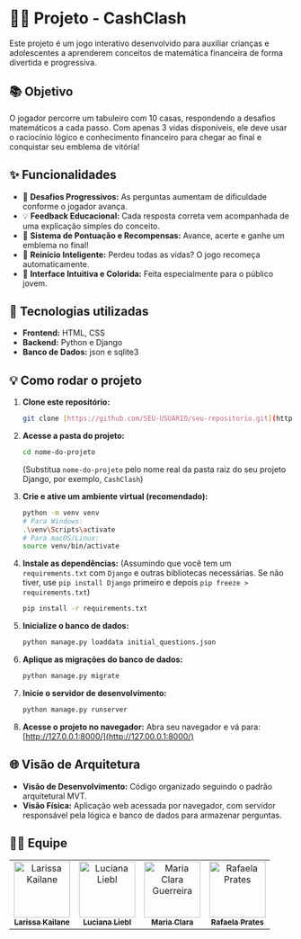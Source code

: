 # 🧠🎲 Projeto - CashClash

Este projeto é um jogo interativo desenvolvido para auxiliar crianças e adolescentes a aprenderem conceitos de matemática financeira de forma divertida e progressiva.

## 📚 Objetivo

O jogador percorre um tabuleiro com 10 casas, respondendo a desafios matemáticos a cada passo. Com apenas 3 vidas disponíveis, ele deve usar o raciocínio lógico e conhecimento financeiro para chegar ao final e conquistar seu emblema de vitória!

## ✨ Funcionalidades

- 🎯 **Desafios Progressivos:** As perguntas aumentam de dificuldade conforme o jogador avança.  
- 💡 **Feedback Educacional:** Cada resposta correta vem acompanhada de uma explicação simples do conceito.  
- 🏅 **Sistema de Pontuação e Recompensas:** Avance, acerte e ganhe um emblema no final!  
- 🔁 **Reinício Inteligente:** Perdeu todas as vidas? O jogo recomeça automaticamente.  
- 📱 **Interface Intuitiva e Colorida:** Feita especialmente para o público jovem.

## 🔧 Tecnologias utilizadas

- **Frontend:** HTML, CSS 
- **Backend:** Python e Django  
- **Banco de Dados:** json e sqlite3

## 💡 Como rodar o projeto
1.  **Clone este repositório:**
    ```bash
    git clone [https://github.com/SEU-USUARIO/seu-repositorio.git](https://github.com/SEU-USUARIO/seu-repositorio.git)
    ```

2.  **Acesse a pasta do projeto:**
    ```bash
    cd nome-do-projeto
    ```
    (Substitua `nome-do-projeto` pelo nome real da pasta raiz do seu projeto Django, por exemplo, `CashClash`)

3.  **Crie e ative um ambiente virtual (recomendado):**
    ```bash
    python -m venv venv
    # Para Windows:
    .\venv\Scripts\activate
    # Para macOS/Linux:
    source venv/bin/activate
    ```

4.  **Instale as dependências:**
    (Assumindo que você tem um `requirements.txt` com `Django` e outras bibliotecas necessárias. Se não tiver, use `pip install Django` primeiro e depois `pip freeze > requirements.txt`)
    ```bash
    pip install -r requirements.txt
    ```
5.  **Inicialize o banco de dados:**
    ```bash
    python manage.py loaddata initial_questions.json
    ```

5.  **Aplique as migrações do banco de dados:**
    ```bash
    python manage.py migrate
    ```

6.  **Inicie o servidor de desenvolvimento:**
    ```bash
    python manage.py runserver
    ```

7.  **Acesse o projeto no navegador:**
    Abra seu navegador e vá para: [http://127.0.0.1:8000/](http://127.00.0.1:8000/)

## 🌐 Visão de Arquitetura

- **Visão de Desenvolvimento:** Código organizado seguindo o padrão arquitetural MVT.  
- **Visão Física:** Aplicação web acessada por navegador, com servidor responsável pela lógica e banco de dados para armazenar perguntas.

## 👩‍💻 Equipe

<div align="center">

<table>
  <tr>
    <td align="center">
      <a href="https://github.com/Larissa-Kailane">
        <img src="https://avatars.githubusercontent.com/Larissa-Kailane" width="100px;" alt="Larissa Kailane"/><br />
        <sub><b>Larissa Kailane</b></sub>
    </td>
    <td align="center">
      <a href="https://github.com/lucianaliebl">
        <img src="https://avatars.githubusercontent.com/lucianaliebl" width="100px;" alt="Luciana Liebl"/><br />
        <sub><b>Luciana Liebl</b></sub>
      </a>
    </td>
    <td align="center">
      <a href="https://github.com/Mariacmv">
        <img src="https://avatars.githubusercontent.com/Mariacmv" width="100px;" alt="Maria Clara Guerreira"/><br />
        <sub><b>Maria Clara</b></sub>
      </a>
    </td>
    <td align="center">
      <a href="https://github.com/RafaPrattes">
        <img src="https://avatars.githubusercontent.com/RafaPrattes" width="100px;" alt="Rafaela Prates"/><br />
        <sub><b>Rafaela Prates</b></sub>
      </a>
    </td>
  </tr>
</table>

</div>



